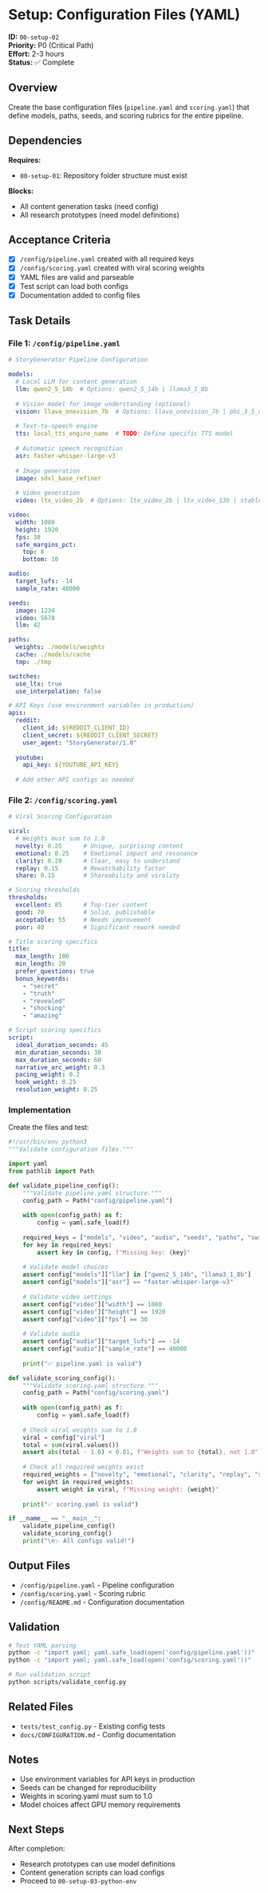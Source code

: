 # Setup: Configuration Files (YAML)

**ID:** `00-setup-02`  
**Priority:** P0 (Critical Path)  
**Effort:** 2-3 hours  
**Status:** ✅ Complete

## Overview

Create the base configuration files (`pipeline.yaml` and `scoring.yaml`) that define models, paths, seeds, and scoring rubrics for the entire pipeline.

## Dependencies

**Requires:**
- `00-setup-01`: Repository folder structure must exist

**Blocks:**
- All content generation tasks (need config)
- All research prototypes (need model definitions)

## Acceptance Criteria

- [x] `/config/pipeline.yaml` created with all required keys
- [x] `/config/scoring.yaml` created with viral scoring weights
- [x] YAML files are valid and parseable
- [x] Test script can load both configs
- [x] Documentation added to config files

## Task Details

### File 1: `/config/pipeline.yaml`

```yaml
# StoryGenerator Pipeline Configuration

models:
  # Local LLM for content generation
  llm: qwen2_5_14b  # Options: qwen2_5_14b | llama3_1_8b
  
  # Vision model for image understanding (optional)
  vision: llava_onevision_7b  # Options: llava_onevision_7b | phi_3_5_vision
  
  # Text-to-speech engine
  tts: local_tts_engine_name  # TODO: Define specific TTS model
  
  # Automatic speech recognition
  asr: faster-whisper-large-v3
  
  # Image generation
  image: sdxl_base_refiner
  
  # Video generation
  video: ltx_video_2b  # Options: ltx_video_2b | ltx_video_13b | stable_video_diffusion

video:
  width: 1080
  height: 1920
  fps: 30
  safe_margins_pct:
    top: 8
    bottom: 10

audio:
  target_lufs: -14
  sample_rate: 48000

seeds:
  image: 1234
  video: 5678
  llm: 42

paths:
  weights: ./models/weights
  cache: ./models/cache
  tmp: ./tmp

switches:
  use_ltx: true
  use_interpolation: false

# API Keys (use environment variables in production)
apis:
  reddit:
    client_id: ${REDDIT_CLIENT_ID}
    client_secret: ${REDDIT_CLIENT_SECRET}
    user_agent: "StoryGenerator/1.0"
  
  youtube:
    api_key: ${YOUTUBE_API_KEY}
  
  # Add other API configs as needed
```

### File 2: `/config/scoring.yaml`

```yaml
# Viral Scoring Configuration

viral:
  # Weights must sum to 1.0
  novelty: 0.25      # Unique, surprising content
  emotional: 0.25    # Emotional impact and resonance
  clarity: 0.20      # Clear, easy to understand
  replay: 0.15       # Rewatchability factor
  share: 0.15        # Shareability and virality

# Scoring thresholds
thresholds:
  excellent: 85      # Top-tier content
  good: 70           # Solid, publishable
  acceptable: 55     # Needs improvement
  poor: 40           # Significant rework needed

# Title scoring specifics
title:
  max_length: 100
  min_length: 20
  prefer_questions: true
  bonus_keywords:
    - "secret"
    - "truth"
    - "revealed"
    - "shocking"
    - "amazing"

# Script scoring specifics
script:
  ideal_duration_seconds: 45
  min_duration_seconds: 30
  max_duration_seconds: 60
  narrative_arc_weight: 0.3
  pacing_weight: 0.2
  hook_weight: 0.25
  resolution_weight: 0.25
```

### Implementation

Create the files and test:

```python
#!/usr/bin/env python3
"""Validate configuration files."""

import yaml
from pathlib import Path

def validate_pipeline_config():
    """Validate pipeline.yaml structure."""
    config_path = Path("config/pipeline.yaml")
    
    with open(config_path) as f:
        config = yaml.safe_load(f)
    
    required_keys = ["models", "video", "audio", "seeds", "paths", "switches"]
    for key in required_keys:
        assert key in config, f"Missing key: {key}"
    
    # Validate model choices
    assert config["models"]["llm"] in ["qwen2_5_14b", "llama3_1_8b"]
    assert config["models"]["asr"] == "faster-whisper-large-v3"
    
    # Validate video settings
    assert config["video"]["width"] == 1080
    assert config["video"]["height"] == 1920
    assert config["video"]["fps"] == 30
    
    # Validate audio
    assert config["audio"]["target_lufs"] == -14
    assert config["audio"]["sample_rate"] == 48000
    
    print("✅ pipeline.yaml is valid")

def validate_scoring_config():
    """Validate scoring.yaml structure."""
    config_path = Path("config/scoring.yaml")
    
    with open(config_path) as f:
        config = yaml.safe_load(f)
    
    # Check viral weights sum to 1.0
    viral = config["viral"]
    total = sum(viral.values())
    assert abs(total - 1.0) < 0.01, f"Weights sum to {total}, not 1.0"
    
    # Check all required weights exist
    required_weights = ["novelty", "emotional", "clarity", "replay", "share"]
    for weight in required_weights:
        assert weight in viral, f"Missing weight: {weight}"
    
    print("✅ scoring.yaml is valid")

if __name__ == "__main__":
    validate_pipeline_config()
    validate_scoring_config()
    print("\n✨ All configs valid!")
```

## Output Files

- `/config/pipeline.yaml` - Pipeline configuration
- `/config/scoring.yaml` - Scoring rubric
- `/config/README.md` - Configuration documentation

## Validation

```bash
# Test YAML parsing
python -c "import yaml; yaml.safe_load(open('config/pipeline.yaml'))"
python -c "import yaml; yaml.safe_load(open('config/scoring.yaml'))"

# Run validation script
python scripts/validate_config.py
```

## Related Files

- `tests/test_config.py` - Existing config tests
- `docs/CONFIGURATION.md` - Config documentation

## Notes

- Use environment variables for API keys in production
- Seeds can be changed for reproducibility
- Weights in scoring.yaml must sum to 1.0
- Model choices affect GPU memory requirements

## Next Steps

After completion:
- Research prototypes can use model definitions
- Content generation scripts can load configs
- Proceed to `00-setup-03-python-env`
